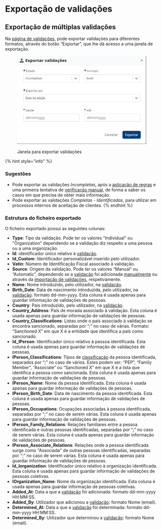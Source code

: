 # Exportação de validações

## Exportação de múltiplas validações&#x20;

Na [página de validações](./), pode exportar validações para diferentes formatos, através do botão “Exportar”, que lhe dá acesso a uma janela de exportação.

<figure><img src="../../.gitbook/assets/exportValidations (1).jpg" alt=""><figcaption><p>Janela para exportar validações</p></figcaption></figure>

{% hint style="info" %}
### Sugestões

* Pode exportar as validações _Incompletas_, após a [aplicação de regras](aplicacao-de-regras.md) e uma primeira tentativa de [verificação manual](analise-manual.md), de forma a saber os casos em que precisa de obter mais informação.
* Pode exportar as validações _Completas - Identificadas_, para utilizar em processos internos de aceitação de clientes.
{% endhint %}

### Estrutura do ficheiro exportado

O ficheiro exportado possui as seguintes colunas:

* **Type**: Tipo da validação. Pode ter os valores "Individual" ou "Organization" dependendo se a validação diz respeito a uma pessoa ou a uma organização.
* **Id**: identificador único relativo à [validação](../../glossario/glossario-aplicacao.md#validacao).&#x20;
* **Id\_Custom**: Identificador personalizável inserido pelo utilizador.
* **Vatin**: Número de Identificação Fiscal associado à validação.
* **Source**: Origem da validação. Pode ter os valores “Manual” ou “Automatic”, dependendo se a [validação](../../glossario/glossario-aplicacao.md#validacao) foi adicionada [manualmente](analise-manual.md) ou através da [importação de validações](importacao-de-validacoes.md), respetivamente.&#x20;
* **Name**: Nome introduzido, pelo utilizador, na [validação](../../glossario/glossario-aplicacao.md#validacao).&#x20;
* **Birth\_Date**: Data de nascimento introduzida, pelo utilizador, na [validação](../../glossario/glossario-aplicacao.md#validacao): formato dd-mm-yyyy. Esta coluna é usada apenas para guardar informação de validações de pessoas.
* **Country**: País introduzido, pelo utilizador, na [validação](../../glossario/glossario-aplicacao.md#validacao).
* **Country\_Address**: País de morada associado à validação. Esta coluna é usada apenas para guardar informação de validações de pessoas.
* **Country\_Classifications**: Listas onde o país associado à validação se encontra sancionado, separadas por “;” no caso de várias. Formato: “Sanctioned X” em que X é a entidade que identifica a país como sancionado.
* **Id\_IPerson**: Identificador único relativo à pessoa identificada. Esta coluna é usada apenas para guardar informação de validações de pessoas.&#x20;
* **IPerson\_Classifications**: Tipos de [classificação](../../glossario/glossario-aplicacao.md#classificacao) da pessoa identificada, separados por “;” no caso de vários. Estes podem ser: “PEP”, “Family Member”, “Associate” ou “Sanctioned X” em que X é a lista que identifica a pessoa como sancionada. Esta coluna é usada apenas para guardar informação de validações de pessoas.&#x20;
* **IPerson\_Name**: Nome da pessoa identificada. Esta coluna é usada apenas para guardar informação de validações de pessoas.
* **IPerson\_Birth\_Date**: Data de nascimento da pessoa identificada. Esta coluna é usada apenas para guardar informação de validações de pessoas.
* **IPerson\_Occupations**: Ocupações associadas à pessoa identificada, separadas por “;” no caso de serem várias. Esta coluna é usada apenas para guardar informação de validações de pessoas.
* **IPerson\_Family\_Relations**: Relações familiares entre a pessoa identificada e outras pessoas identificadas, separadas por “;” no caso de serem várias. Esta coluna é usada apenas para guardar informação de validações de pessoas.
* **IPerson\_Associate\_Relations**: Relações onde a pessoa identificada surge como "Associada" de outras pessoas identificadas, separadas por “;” no caso de serem várias. Esta coluna é usada apenas para guardar informação de validações de pessoas.
* **Id\_Iorganization**: Identificador único relativo à organização identificada. Esta coluna é usada apenas para guardar informação de validações de pessoas coletivas.
* **IOrganization\_Name**: Nome da organização identificada. Esta coluna é usada apenas para guardar informação de pessoas coletivas.
* **Added\_At**: Data a que a [validação](../../glossario/glossario-aplicacao.md#validacao) foi adicionada: formato dd-mm-yyyy HH:MM:SS.&#x20;
* **Added\_By**: Utilizador que adicionou a [validação](../../glossario/glossario-aplicacao.md#validacao): formato Nome (email).
* **Determined\_At**: Data a que a [validação](../../glossario/glossario-aplicacao.md#validacao) foi determinada: formato dd-mm-yyyy HH:MM:SS.
* **Determined\_By**: Utilizador que determinou a [validação](../../glossario/glossario-aplicacao.md#validacao): formato Nome (email).
